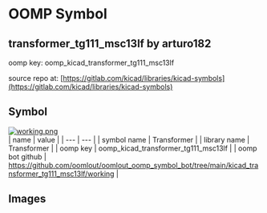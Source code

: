 # OOMP Symbol  
## transformer_tg111_msc13lf  by arturo182  
  
oomp key: oomp_kicad_transformer_tg111_msc13lf  
  
source repo at: [https://gitlab.com/kicad/libraries/kicad-symbols](https://gitlab.com/kicad/libraries/kicad-symbols)  
## Symbol  
  
[![working.png](working_600.png)](working.png)  
| name | value | 
| --- | --- | 
| symbol name | Transformer | 
| library name | Transformer | 
| oomp key | oomp_kicad_transformer_tg111_msc13lf | 
| oomp bot github | https://github.com/oomlout/oomlout_oomp_symbol_bot/tree/main/kicad_transformer_tg111_msc13lf/working | 
## Images  

